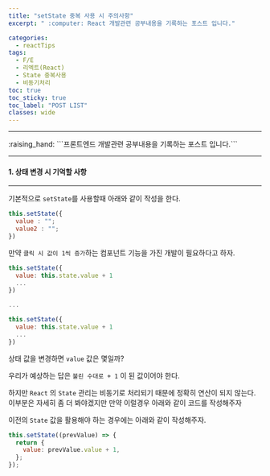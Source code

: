 ```yaml
---
title: "setState 중복 사용 시 주의사항"
excerpt: " :computer: React 개발관련 공부내용을 기록하는 포스트 입니다."

categories:
  - reactTips
tags:
  - F/E
  - 리엑트(React)
  - State 중복사용
  - 비동기처리
toc: true
toc_sticky: true
toc_label: "POST LIST"
classes: wide
---
```


<hr>
:raising_hand:  ```프론트엔드 개발관련 공부내용을 기록하는 포스트 입니다.```
<hr>

#### 1. 상태 변경 시 기억할 사항

---

기본적으로 `setState`를 사용할때 아래와 같이 작성을 한다.

```js
this.setState({
  value : "";
  value2 : "";
})
```

만약 `클릭 시 값이 1씩 증가`하는 컴포넌트 기능을 가진 개발이 필요하다고 하자.

```js
this.setState({
  value: this.state.value + 1
  ...
})

...

this.setState({
  value: this.state.value + 1
  ...
})

```

상태 값을 변경하면 `value` 값은 몇일까?

우리가 예상하는 답은 `불린 수대로 + 1` 이 된 값이어야 한다.

하지만 `React` 의 `State` 관리는 비동기로 처리되기 때문에 정확히 연산이 되지 않는다.
이부분은 자세히 좀 더 봐야겠지만 만약 이럴경우 아래와 같이 코드를 작성해주자

이전의 `State` 값을 활용해야 하는 경우에는 아래와 같이 작성해주자.

```js
this.setState((prevValue) => {
  return {
    value: prevValue.value + 1,
  };
});
```
